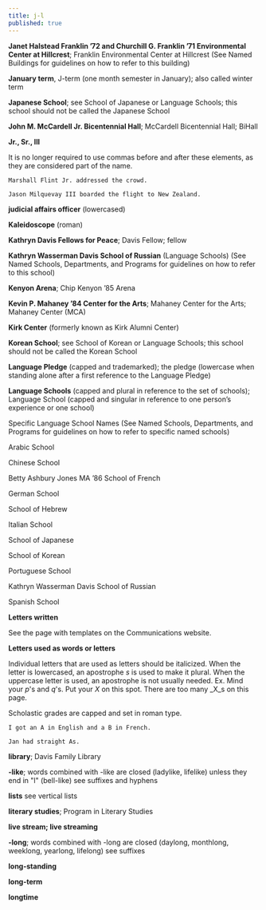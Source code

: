 ```yaml
---
title: j-l
published: true
---
```


**Janet Halstead Franklin ’72 and Churchill G. Franklin ’71 Environmental Center at Hillcrest**; Franklin Environmental Center at Hillcrest (See Named Buildings for guidelines on how to refer to this building)

**January term**, J-term (one month semester in January); also called winter term

**Japanese School**; see School of Japanese or Language Schools; this school should not be called the Japanese School

**John M. McCardell Jr. Bicentennial Hall**; McCardell Bicentennial Hall; BiHall

**Jr., Sr., III**

It is no longer required to use commas before and after these elements, as they are considered part of the name.

`Marshall Flint Jr. addressed the crowd.`

`Jason Milquevay III boarded the flight to New Zealand.`

**judicial affairs officer** (lowercased)

**Kaleidoscope** (roman)

**Kathryn Davis Fellows for Peace**; Davis Fellow; fellow

**Kathryn Wasserman Davis School of Russian** (Language Schools) (See Named Schools, Departments, and Programs for guidelines on how to refer to this school)

**Kenyon Arena**; Chip Kenyon ’85 Arena

**Kevin P. Mahaney ’84 Center for the Arts**; Mahaney Center for the Arts; Mahaney Center (MCA) 

**Kirk Center** (formerly known as Kirk Alumni Center)

**Korean School**; see School of Korean or Language Schools; this school should not be called the Korean School

**Language Pledge** (capped and trademarked); the pledge (lowercase when standing alone after a first reference to the Language Pledge)

**Language Schools** (capped and plural in reference to the set of schools); Language School (capped and singular in reference to one person’s experience or one school)

Specific Language School Names (See Named Schools, Departments, and Programs for guidelines on how to refer to specific named schools)

Arabic School

Chinese School

Betty Ashbury Jones MA ’86 School of French

German School

School of Hebrew

Italian School

School of Japanese

School of Korean

Portuguese School

Kathryn Wasserman Davis School of Russian

Spanish School

**Letters written**

See the page with templates on the Communications website.

**Letters used as words or letters**

Individual letters that are used as letters should be italicized. When the letter is lowercased, an apostrophe _s_ is used to make it plural. When the uppercase letter is used, an apostrophe is not usually needed. Ex. Mind your _p_'s and _q_'s. Put your _X_ on this spot. There are too many _X_s on this page.

Scholastic grades are capped and set in roman type.

`I got an A in English and a B in French.`

`Jan had straight As.`

**library**; Davis Family Library

**-like**; words combined with -like are closed (ladylike, lifelike) unless they end in "l" (bell-like) see suffixes and hyphens

**lists** see vertical lists

**literary studies**; Program in Literary Studies

**live stream; live streaming**

**-long**; words combined with -long are closed (daylong, monthlong, weeklong, yearlong, lifelong) see suffixes

**long-standing**

**long-term**

**longtime**
